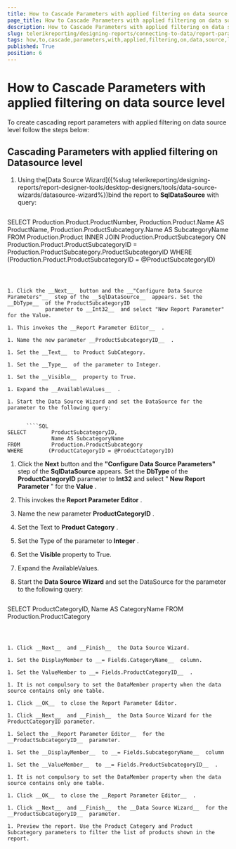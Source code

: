 ```yaml
---
title: How to Cascade Parameters with applied filtering on data source level
page_title: How to Cascade Parameters with applied filtering on data source level | for Telerik Reporting Documentation
description: How to Cascade Parameters with applied filtering on data source level
slug: telerikreporting/designing-reports/connecting-to-data/report-parameters/how-to-cascade-parameters-with-applied-filtering-on-data-source-level
tags: how,to,cascade,parameters,with,applied,filtering,on,data,source,level
published: True
position: 6
---
```


# How to Cascade Parameters with applied filtering on data source level



To create cascading report parameters with applied filtering on data source level follow the steps below:    	

## Cascading Parameters with applied filtering on Datasource level

1. Using the[Data Source Wizard]({%slug telerikreporting/designing-reports/report-designer-tools/desktop-designers/tools/data-source-wizards/datasource-wizard%})bind the report to __SqlDataSource__  with query:

	
      ````SQL
SELECT        Production.Product.ProductNumber, Production.Product.Name AS ProductName, 
              Production.ProductSubcategory.Name AS SubcategoryName
FROM          Production.Product 
              INNER JOIN Production.ProductSubcategory 
                   ON Production.Product.ProductSubcategoryID = Production.ProductSubcategory.ProductSubcategoryID
WHERE        (Production.Product.ProductSubcategoryID = @ProductSubcategoryID)
````



1. Click the __Next__  button and the __"Configure Data Source Parameters"__  step of the __SqlDataSource__  appears. Set the __DbType__  of the ProductSubcategoryID
			parameter to __Int32__  and select "New Report Parameter" for the Value.

1. This invokes the __Report Parameter Editor__  .

1. Name the new parameter __ProductSubcategoryID__  .

1. Set the __Text__  to Product SubCategory.

1. Set the __Type__  of the parameter to Integer.

1. Set the __Visible__  property to True.

1. Expand the __AvailableValues__  .

1. Start the Data Source Wizard and set the DataSource for the parameter to the following query:

	
      ````SQL
SELECT        ProductSubcategoryID, 
              Name AS SubcategoryName
FROM          Production.ProductSubcategory
WHERE        (ProductCategoryID = @ProductCategoryID)
````



1. Click the __Next__  button and the __"Configure Data Source Parameters"__  step of 
			the __SqlDataSource__  appears. Set the __DbType__  of the __ProductCategoryID__  parameter to __Int32__  and select " __New Report Parameter__  " for the __Value__  .

1. This invokes the __Report Parameter Editor__  .

1. Name the new parameter __ProductCategoryID__  .

1. Set the Text to __Product Category__  .

1. Set the Type of the parameter to __Integer__  .

1. Set the __Visible__  property to True.

1. Expand the AvailableValues.

1. Start the __Data Source Wizard__  and set the DataSource for 
			the parameter to the following query:

	
      ````SQL
SELECT
              ProductCategoryID,
              Name AS CategoryName
FROM
              Production.ProductCategory
````



1. Click __Next__  and __Finish__  the Data Source Wizard.

1. Set the DisplayMember to __= Fields.CategoryName__  column.

1. Set the ValueMember to __= Fields.ProductCategoryID__  .

1. It is not compulsory to set the DataMember property when the data source contains only one table.

1. Click __OK__  to close the Report Parameter Editor.

1. Click __Next__  and __Finish__  the Data Source Wizard for the ProductCategoryID parameter.

1. Select the __Report Parameter Editor__  for the __ProductSubcategoryID__  parameter.

1. Set the __DisplayMember__  to __= Fields.SubcategoryName__  column

1. Set the __ValueMember__  to __= Fields.ProductSubcategoryID__  .

1. It is not compulsory to set the DataMember property when the data source contains only one table.

1. Click __OK__  to close the __Report Parameter Editor__  .

1. Click __Next__  and __Finish__  the __Data Source Wizard__  for the __ProductSubcategoryID__  parameter.

1. Preview the report. Use the Product Category and Product Subcategory parameters to filter the list of products shown in the report.
